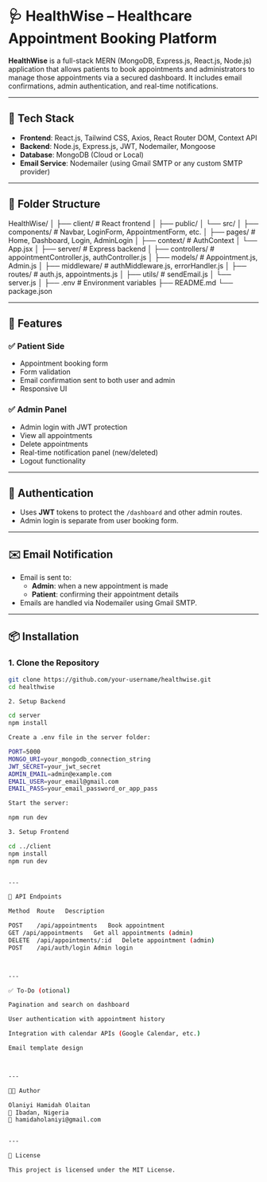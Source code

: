 # 🩺 HealthWise – Healthcare Appointment Booking Platform

**HealthWise** is a full-stack MERN (MongoDB, Express.js, React.js, Node.js) application that allows patients to book appointments and administrators to manage those appointments via a secured dashboard. It includes email confirmations, admin authentication, and real-time notifications.

---

## 🔧 Tech Stack

- **Frontend**: React.js, Tailwind CSS, Axios, React Router DOM, Context API
- **Backend**: Node.js, Express.js, JWT, Nodemailer, Mongoose
- **Database**: MongoDB (Cloud or Local)
- **Email Service**: Nodemailer (using Gmail SMTP or any custom SMTP provider)

---

## 📁 Folder Structure

HealthWise/ │ ├── client/                 # React frontend │   ├── public/ │   └── src/ │       ├── components/     # Navbar, LoginForm, AppointmentForm, etc. │       ├── pages/          # Home, Dashboard, Login, AdminLogin │       ├── context/        # AuthContext │       └── App.jsx │ ├── server/                 # Express backend │   ├── controllers/        # appointmentController.js, authController.js │   ├── models/             # Appointment.js, Admin.js │   ├── middleware/         # authMiddleware.js, errorHandler.js │   ├── routes/             # auth.js, appointments.js │   ├── utils/              # sendEmail.js │   └── server.js │ ├── .env                    # Environment variables ├── README.md └── package.json

---

## 🚀 Features

### ✅ Patient Side
- Appointment booking form
- Form validation
- Email confirmation sent to both user and admin
- Responsive UI

### ✅ Admin Panel
- Admin login with JWT protection
- View all appointments
- Delete appointments
- Real-time notification panel (new/deleted)
- Logout functionality

---

## 🔐 Authentication

- Uses **JWT** tokens to protect the `/dashboard` and other admin routes.
- Admin login is separate from user booking form.

---

## ✉️ Email Notification

- Email is sent to:
  - **Admin**: when a new appointment is made
  - **Patient**: confirming their appointment details
- Emails are handled via Nodemailer using Gmail SMTP.

---

## 📦 Installation

### 1. Clone the Repository

```bash
git clone https://github.com/your-username/healthwise.git
cd healthwise

2. Setup Backend

cd server
npm install

Create a .env file in the server folder:

PORT=5000
MONGO_URI=your_mongodb_connection_string
JWT_SECRET=your_jwt_secret
ADMIN_EMAIL=admin@example.com
EMAIL_USER=your_email@gmail.com
EMAIL_PASS=your_email_password_or_app_pass

Start the server:

npm run dev

3. Setup Frontend

cd ../client
npm install
npm run dev


---

📎 API Endpoints

Method	Route	Description

POST	/api/appointments	Book appointment
GET	/api/appointments	Get all appointments (admin)
DELETE	/api/appointments/:id	Delete appointment (admin)
POST	/api/auth/login	Admin login



---

✅ To-Do (otional)

Pagination and search on dashboard

User authentication with appointment history

Integration with calendar APIs (Google Calendar, etc.)

Email template design



---

👨‍💻 Author

Olaniyi Hamidah Olaitan
📍 Ibadan, Nigeria
📧 hamidaholaniyi@gmail.com


---

📄 License

This project is licensed under the MIT License.


